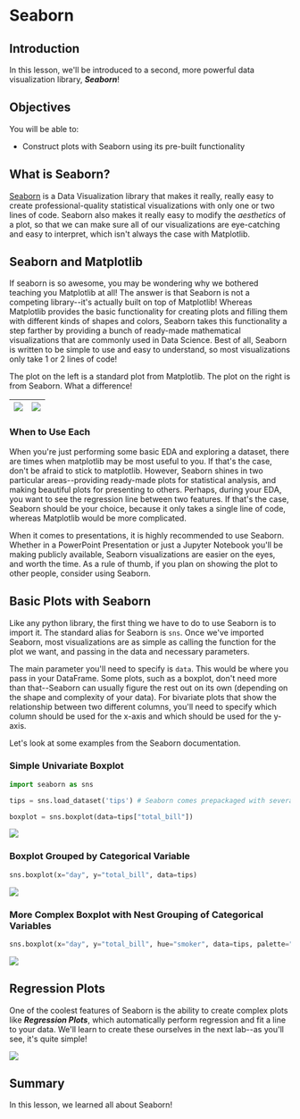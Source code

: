 # Seaborn

## Introduction

In this lesson, we'll be introduced to a second, more powerful data visualization library, **_Seaborn_**!

## Objectives

You will be able to:

* Construct plots with Seaborn using its pre-built functionality

## What is Seaborn?

[Seaborn](https://seaborn.pydata.org/) is a Data Visualization library that makes it really, really easy to create professional-quality statistical visualizations with only one or two lines of code. Seaborn also makes it really easy to modify the _aesthetics_ of a plot, so that we can make sure all of our visualizations are eye-catching and easy to interpret, which isn't always the case with Matplotlib. 

## Seaborn and Matplotlib

If seaborn is so awesome, you may be wondering why we bothered teaching you Matplotlib at all! The answer is that Seaborn is not a competing library--it's actually built on top of Matplotlib! Whereas Matplotlib provides the basic functionality for creating plots and filling them with different kinds of shapes and colors, Seaborn takes this functionality a step farther by providing a bunch of ready-made mathematical visualizations that are commonly used in Data Science. Best of all, Seaborn is written to be simple to use and easy to understand, so most visualizations only take 1 or 2 lines of code! 

The plot on the left is a standard plot from Matplotlib. The plot on the right is from Seaborn. What a difference!

| <img src='https://curriculum-content.s3.amazonaws.com/data-science/images/ugly_plot.png'> | <img src='https://curriculum-content.s3.amazonaws.com/data-science/images/pretty_plot.png'> |
|---------------------------|-----------------------------|

### When to Use Each

When you're just performing some basic EDA and exploring a dataset, there are times when matplotlib may be most useful to you. If that's the case, don't be afraid to stick to matplotlib. However, Seaborn shines in two particular areas--providing ready-made plots for statistical analysis, and making beautiful plots for presenting to others.  Perhaps, during your EDA, you want to see the regression line between two features. If that's the case, Seaborn should be your choice, because it only takes a single line of code, whereas Matplotlib would be more complicated. 

When it comes to presentations, it is highly recommended to use Seaborn. Whether in a PowerPoint Presentation or just a Jupyter Notebook you'll be making publicly available, Seaborn visualizations are easier on the eyes, and worth the time.  As a rule of thumb, if you plan on showing the plot to other people, consider using Seaborn. 

##  Basic Plots with Seaborn

Like any python library, the first thing we have to do to use Seaborn is to import it. The standard alias for Seaborn is `sns`. Once we've imported Seaborn, most visualizations are as simple as calling the function for the plot we want, and passing in the data and necessary parameters. 

The main parameter you'll need to specify is `data`. This would be where you pass in your DataFrame. Some plots, such as a boxplot, don't need more than that--Seaborn can usually figure the rest out on its own (depending on the shape and complexity of your data). For bivariate plots that show the relationship between two different columns, you'll need to specify which column should be used for the x-axis and which should be used for the y-axis. 

Let's look at some examples from the Seaborn documentation.

### Simple Univariate Boxplot

```python
import seaborn as sns

tips = sns.load_dataset('tips') # Seaborn comes prepackaged with several different datasets that are great for visualizing!

boxplot = sns.boxplot(data=tips["total_bill"])
```

<img src='https://curriculum-content.s3.amazonaws.com/data-science/images/boxplot-1.png'>

### Boxplot Grouped by Categorical Variable

```python
sns.boxplot(x="day", y="total_bill", data=tips)
```

<img src='https://curriculum-content.s3.amazonaws.com/data-science/images/boxplot-2.png'>

### More Complex Boxplot with Nest Grouping of Categorical Variables

```python
sns.boxplot(x="day", y="total_bill", hue="smoker", data=tips, palette="Set3")
```

<img src='https://curriculum-content.s3.amazonaws.com/data-science/images/boxplot-3.png'>

## Regression Plots

One of the coolest features of Seaborn is the ability to create complex plots like **_Regression Plots_**, which automatically perform regression and fit a line to your data. We'll learn to create these ourselves in the next lab--as you'll see, it's quite simple!

<img src='https://curriculum-content.s3.amazonaws.com/data-science/images/regression.png'>

## Summary

In this lesson, we learned all about Seaborn!
